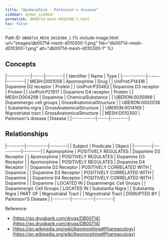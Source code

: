 ```yaml
---
title: "Apomorphine - Parkinson's disease"
sidebar: mydoc_sidebar
permalink: db00714-mesh-d010300-1.html
toc: false 
---
```



Path ID: `DB00714_MESH_D010300_1`
{% include image.html url="images/db00714-mesh-d010300-1.png" file="db00714-mesh-d010300-1.png" alt="db00714-mesh-d010300-1" %}

## Concepts

|------------|------|---------|
| Identifier | Name | Type    |
|------------|------|---------|
| MESH:D001058 | Apomorphine | Drug |
| UniProt:P14416 | Dopamine D2 receptor | Protein |
| UniProt:P35462 | Dopamine D3 receptor | Protein |
| UniProt:P21917 | Dopamine D4 receptor | Protein |
| MESH:D004298 | Dopamine | ChemicalSubstance |
| UBERON:0035999 | Dopaminergic cell groups | GrossAnatomicalStructure |
| UBERON:0002038 | Substantia nigra | GrossAnatomicalStructure |
| UBERON:0014169 | Nigrostriatal tract | GrossAnatomicalStructure |
| MESH:D010300 | Parkinson's disease | Disease |
|------------|------|---------|

## Relationships

|---------|-----------|---------|
| Subject | Predicate | Object  |
|---------|-----------|---------|
| Apomorphine | POSITIVELY REGULATES | Dopamine D2 Receptor |
| Apomorphine | POSITIVELY REGULATES | Dopamine D3 Receptor |
| Apomorphine | POSITIVELY REGULATES | Dopamine D4 Receptor |
| Dopamine D2 Receptor | POSITIVELY CORRELATED WITH | Dopamine |
| Dopamine D3 Receptor | POSITIVELY CORRELATED WITH | Dopamine |
| Dopamine D4 Receptor | POSITIVELY CORRELATED WITH | Dopamine |
| Dopamine | LOCATED IN | Dopaminergic Cell Groups |
| Dopaminergic Cell Groups | LOCATED IN | Substantia Nigra |
| Substantia Nigra | PART OF | Nigrostriatal Tract |
| Nigrostriatal Tract | DISRUPTED BY | Parkinson'S Disease |
|---------|-----------|---------|

Reference: 
  - [https://go.drugbank.com/drugs/DB00714](https://go.drugbank.com/drugs/DB00714)
  - [https://en.wikipedia.org/wiki/Apomorphine#Pharmacology](https://en.wikipedia.org/wiki/Apomorphine#Pharmacology)
